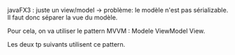 javaFX3 : juste un view/model -> problème: le modèle n'est pas sérializable. Il faut donc séparer la vue du modèle.

Pour cela, on va utiliser le pattern MVVM : Modele ViewModel View.

Les deux tp suivants utilisent ce pattern.
